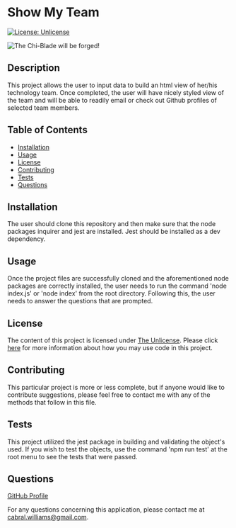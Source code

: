 # Show My Team

  [![License: Unlicense](https://img.shields.io/badge/license-Unlicense-blue.svg)](http://unlicense.org/)

  ![The Chi-Blade will be forged!](../src/images/team_xehanort1.PNG)

  ## Description
  This project allows the user to input data to build an html view of her/his technology team.  Once completed, the user will have nicely styled view of the team and will be able to readily email or check out Github profiles of selected team members.
  
  ## Table of Contents
  
  * [Installation](#installation)
  * [Usage](#usage)
  * [License](#license)
  * [Contributing](#contributing)
  * [Tests](#tests)
  * [Questions](#questions)
  
  ## Installation
  
  The user should clone this repository and then make sure that the node packages inquirer and jest are installed.  Jest should be installed as a dev dependency.
  
  ## Usage
  
  Once the project files are successfully cloned and the aforementioned node packages are correctly installed, the user needs to run the command 'node index.js' or 'node index' from the root directory.  Following this, the user needs to answer the questions that are prompted.
  
  ## License
  
  The content of this project is licensed under [The Unlicense](http://unlicense.org/).  Please click [here](http://unlicense.org/) for more information about how you may use code in this project.

  ## Contributing

  This particular project is more or less complete, but if anyone would like to contribute suggestions, please feel free to contact me with any of the methods that follow in this file.
  
  
  ## Tests
  
  This project utilized the jest package in building and validating the object's used.  If you wish to test the objects, use the command 'npm run test' at the root menu to see the tests that were passed.
  
  ## Questions
  [GitHub Profile](http://github.com/cabralwilliams)
  
  For any questions concerning this application, please contact me at cabral.williams@gmail.com.